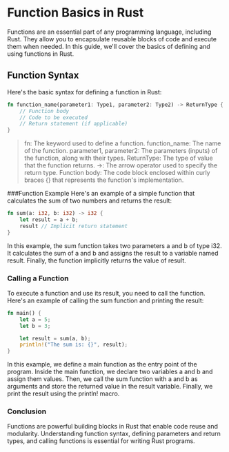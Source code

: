 # Function Basics in Rust

Functions are an essential part of any programming language, including Rust. They allow you to encapsulate reusable blocks of code and execute them when needed. In this guide, we'll cover the basics of defining and using functions in Rust.

## Function Syntax

Here's the basic syntax for defining a function in Rust:

```rust
fn function_name(parameter1: Type1, parameter2: Type2) -> ReturnType {
    // Function body
    // Code to be executed
    // Return statement (if applicable)
}
```

> fn: The keyword used to define a function.
function_name: The name of the function.
parameter1, parameter2: The parameters (inputs) of the function, along with their types.
ReturnType: The type of value that the function returns.
->: The arrow operator used to specify the return type.
Function body: The code block enclosed within curly braces {} that represents the function's implementation.

###Function Example
Here's an example of a simple function that calculates the sum of two numbers and returns the result:

```rust
fn sum(a: i32, b: i32) -> i32 {
    let result = a + b;
    result // Implicit return statement
}
```
In this example, the sum function takes two parameters a and b of type i32. It calculates the sum of a and b and assigns the result to a variable named result. Finally, the function implicitly returns the value of result.

### Calling a Function
To execute a function and use its result, you need to call the function. Here's an example of calling the sum function and printing the result:

```rust
fn main() {
    let a = 5;
    let b = 3;

    let result = sum(a, b);
    println!("The sum is: {}", result);
}
```
In this example, we define a main function as the entry point of the program. Inside the main function, we declare two variables a and b and assign them values. Then, we call the sum function with a and b as arguments and store the returned value in the result variable. Finally, we print the result using the println! macro.

### Conclusion
Functions are powerful building blocks in Rust that enable code reuse and modularity. Understanding function syntax, defining parameters and return types, and calling functions is essential for writing Rust programs.
